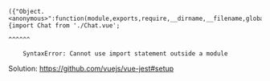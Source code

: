 ```
({"Object.<anonymous>":function(module,exports,require,__dirname,__filename,global,jest){import Chat from './Chat.vue';
                                                                                             ^^^^^^

    SyntaxError: Cannot use import statement outside a module

```
Solution: https://github.com/vuejs/vue-jest#setup